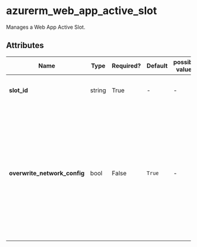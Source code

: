 # azurerm_web_app_active_slot

Manages a Web App Active Slot.

## Attributes

| Name | Type | Required? | Default  | possible values | Description |
| ---- | ---- | --------- | -------- | ----------- | ----------- |
| **slot_id** | string | True | -  |  -  | The ID of the Slot to swap with `Production`. | 
| **overwrite_network_config** | bool | False | `True`  |  -  | The swap action should overwrite the Production slot's network configuration with the configuration from this slot. Defaults to `true`. Changing this forces a new resource to be created. | 

